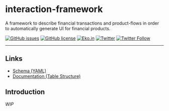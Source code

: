 # interaction-framework
A framework to describe financial transactions and product-flows in order to automatically generate UI for financial products.

[![GitHub issues](https://img.shields.io/github/issues/ekoindia/interaction-framework-spec)](https://github.com/ekoindia/interaction-framework-spec/issues)  [![GitHub license](https://img.shields.io/github/license/ekoindia/interaction-framework-spec)](https://github.com/ekoindia/interaction-framework-spec/blob/master/LICENSE)
<a href="https://eko.in" target="_blank">![Eko.in](https://img.shields.io/badge/Develop%20with-Eko.in-brightgreen)</a>
<a href="https://twitter.com/intent/tweet?text=Wow:&url=https%3A%2F%2Fgithub.com%2Fekoindia%2Faeps-gateway-lib" target="_blank"><img alt="Twitter" src="https://img.shields.io/twitter/url?style=social&url=https%3A%2F%2Fgithub.com%2Fekoindia%2Faeps-gateway-lib"></a>
<a href="https://twitter.com/intent/follow?screen_name=ekospeaks" target="_blank">![Twitter Follow](https://img.shields.io/twitter/follow/ekospeaks?label=Follow&style=social)</a>

---

## Links
* [Schema (YAML)](https://github.com/ekoindia/interaction-framework-spec/blob/master/schema)
* [Documentation (Table Structure)](https://github.com/ekoindia/interaction-framework-spec/blob/master/doc/README.md)

## Introduction
_WIP_
